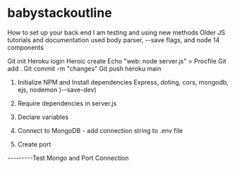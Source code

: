 # babystackoutline
How to set up your back end
I am testing and using new methods
Older JS tutorials and documentation used body parser, --save flags, and node 14 components





Git init
Heroku login
Heroic create
Echo "web: node server.js" > Procfile
Git add .
Git commit -m "changes"
Git push heroku main

1. Initialize NPM and Install dependencies
Express, doting, cors, mongodb, ejs, nodemon )--save-dev)

2. Require dependencies in server.js

3. Declare variables

4. Connect to MongoDB - add connection string to .env file

5. Create port

---------Test Mongo and Port Connection